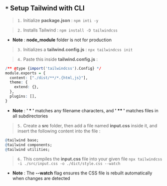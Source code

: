 ## `*` Setup Tailwind with CLI

> `1.` Initialize **package.json** : `npm inti -y`

> `2.` Installs Tailwind : `npm install -D tailwindcss`

- **Note** : **node_module** folder is not for production

> `3.` Initializes a **tailwind.config.js** : `npx tailwindcss init`

> `4.` Paste this inside **tailwind.config.js** :
<!-- Paste This Code -->
```r
/** @type {import('tailwindcss').Config} */
module.exports = {
  content: ["./dist/**/*.{html,js}"],
  theme: {
    extend: {},
  },
  plugins: [],
}
```
- **Note** : **' * '** matches any filename characters, and **' ** '** matches files in all subdirectories

> `5.` Create a **src** folder, then add a file named **input.css** inside it, and insert the following content into the file : 
<!-- Paste This Code -->
```r
@tailwind base;
@tailwind components;
@tailwind utilities;
```

> `6.` This compiles the **input.css** file into your given file `npx tailwindcss -i ./src/input.css -o ./dict/style.css --watch`

- **Note** : The **--watch** flag ensures the CSS file is rebuilt automatically when changes are detected